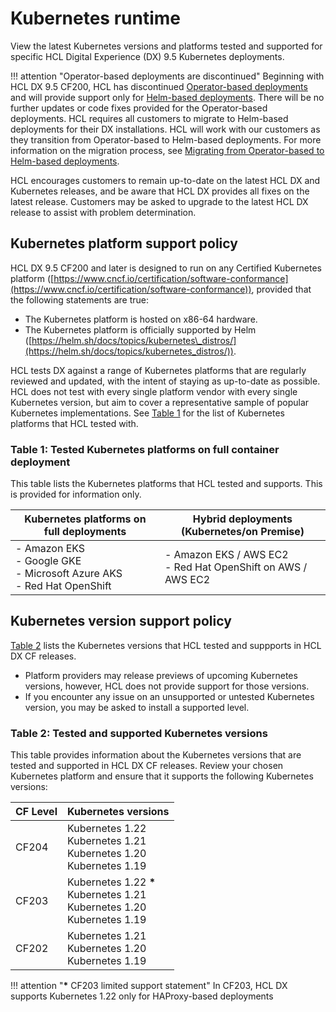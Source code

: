 # Kubernetes runtime

View the latest Kubernetes versions and platforms tested and supported for specific HCL Digital Experience (DX) 9.5 Kubernetes deployments.

!!! attention "Operator-based deployments are discontinued"
    Beginning with HCL DX 9.5 CF200, HCL has discontinued [Operator-based deployments](https://help.hcltechsw.com/digital-experience/9.5/containerization/deploy_container_platforms.html) and will provide support only for [Helm-based deployments](../kubernetes/deployment/helm_deployment.md). There will be no further updates or code fixes provided for the Operator-based deployments. HCL requires all customers to migrate to Helm-based deployments for their DX installations. HCL will work with our customers as they transition from Operator-based to Helm-based deployments. For more information on the migration process, see [Migrating from Operator-based to Helm-based deployments](../../kubernetes/operator-migration/operator_migration_preparation.md).

HCL encourages customers to remain up-to-date on the latest HCL DX and Kubernetes releases, and be aware that HCL DX provides all fixes on the latest release. Customers may be asked to upgrade to the latest HCL DX release to assist with problem determination.

## Kubernetes platform support policy

HCL DX 9.5 CF200 and later is designed to run on any Certified Kubernetes platform ([https://www.cncf.io/certification/software-conformance](https://www.cncf.io/certification/software-conformance)), provided that the following statements are true:

* The Kubernetes platform is hosted on x86-64 hardware.
* The Kubernetes platform is officially supported by Helm ([https://helm.sh/docs/topics/kubernetes\_distros/](https://helm.sh/docs/topics/kubernetes_distros/)).

HCL tests DX against a range of Kubernetes platforms that are regularly reviewed and updated, with the intent of staying as up-to-date as possible. HCL does not test with every single platform vendor with every single Kubernetes version, but aim to cover a representative sample of popular Kubernetes implementations. See [Table 1](#table-1-tested-kubernetes-platforms-on-full-container-deployment) for the list of Kubernetes platforms that HCL tested with.

### Table 1: Tested Kubernetes platforms on full container deployment

This table lists the Kubernetes platforms that HCL tested and supports. This is provided for information only.

|Kubernetes platforms on full deployments|Hybrid deployments (Kubernetes/on Premise)|
|--------------|-----------------|
|- Amazon EKS<br/>- Google GKE<br/>- Microsoft Azure AKS<br/>- Red Hat OpenShift|- Amazon EKS / AWS EC2<br/>- Red Hat OpenShift on AWS / AWS EC2|

## Kubernetes version support policy

[Table 2](#table-2-tested-and-supported-kubernetes-versions-on-full-container-deployment) lists the Kubernetes versions that HCL tested and suppports in HCL DX CF releases.

* Platform providers may release previews of upcoming Kubernetes versions, however, HCL does not provide support for those versions.
* If you encounter any issue on an unsupported or untested Kubernetes version, you may be asked to install a supported level.

### Table 2: Tested and supported Kubernetes versions

This table provides information about the Kubernetes versions that are tested and supported in HCL DX CF releases.
Review your chosen Kubernetes platform and ensure that it supports the following Kubernetes versions:

|CF Level|Kubernetes versions|
|--------------|-----------------|
|CF204| Kubernetes 1.22<br/>Kubernetes 1.21<br/>Kubernetes 1.20<br/>Kubernetes 1.19<br/>|
|CF203| Kubernetes 1.22 __*__ <br/>Kubernetes 1.21<br/>Kubernetes 1.20<br/>Kubernetes 1.19<br/>|
|CF202| Kubernetes 1.21<br/>Kubernetes 1.20<br/>Kubernetes 1.19 <br/>|

!!! attention "__*__ CF203 limited support statement"
    In CF203, HCL DX supports Kubernetes 1.22 only for HAProxy-based deployments
